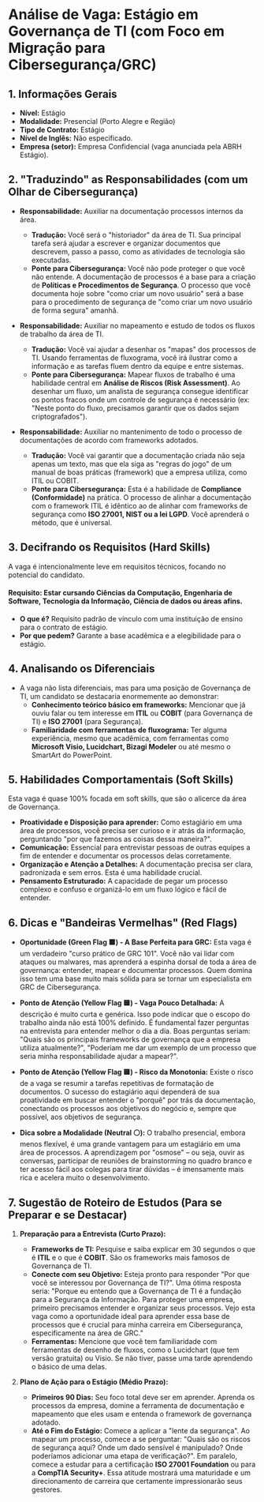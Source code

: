 # Análise de Vaga: Estágio em Governança de TI (com Foco em Migração para Cibersegurança/GRC)

## 1. Informações Gerais
* **Nível:** Estágio
* **Modalidade:** Presencial (Porto Alegre e Região)
* **Tipo de Contrato:** Estágio
* **Nível de Inglês:** Não especificado.
* **Empresa (setor):** Empresa Confidencial (vaga anunciada pela ABRH Estágio).

## 2. "Traduzindo" as Responsabilidades (com um Olhar de Cibersegurança)

* **Responsabilidade:** Auxiliar na documentação processos internos da área.
    * **Tradução:** Você será o "historiador" da área de TI. Sua principal tarefa será ajudar a escrever e organizar documentos que descrevem, passo a passo, como as atividades de tecnologia são executadas.
    * **Ponte para Cibersegurança:** Você não pode proteger o que você não entende. A documentação de processos é a base para a criação de **Políticas e Procedimentos de Segurança**. O processo que você documenta hoje sobre "como criar um novo usuário" será a base para o procedimento de segurança de "como criar um novo usuário de forma segura" amanhã.

* **Responsabilidade:** Auxiliar no mapeamento e estudo de todos os fluxos de trabalho da área de TI.
    * **Tradução:** Você vai ajudar a desenhar os "mapas" dos processos de TI. Usando ferramentas de fluxograma, você irá ilustrar como a informação e as tarefas fluem dentro da equipe e entre sistemas.
    * **Ponte para Cibersegurança:** Mapear fluxos de trabalho é uma habilidade central em **Análise de Riscos (Risk Assessment)**. Ao desenhar um fluxo, um analista de segurança consegue identificar os pontos fracos onde um controle de segurança é necessário (ex: "Neste ponto do fluxo, precisamos garantir que os dados sejam criptografados").

* **Responsabilidade:** Auxiliar no mantenimento de todo o processo de documentações de acordo com frameworks adotados.
    * **Tradução:** Você vai garantir que a documentação criada não seja apenas um texto, mas que ela siga as "regras do jogo" de um manual de boas práticas (framework) que a empresa utiliza, como ITIL ou COBIT.
    * **Ponte para Cibersegurança:** Esta é a habilidade de **Compliance (Conformidade)** na prática. O processo de alinhar a documentação com o framework ITIL é idêntico ao de alinhar com frameworks de segurança como **ISO 27001, NIST ou a lei LGPD**. Você aprenderá o método, que é universal.

## 3. Decifrando os Requisitos (Hard Skills)

A vaga é intencionalmente leve em requisitos técnicos, focando no potencial do candidato.

#### Requisito: Estar cursando Ciências da Computação, Engenharia de Software, Tecnologia da Informação, Ciência de dados ou áreas afins.
* **O que é?** Requisito padrão de vínculo com uma instituição de ensino para o contrato de estágio.
* **Por que pedem?** Garante a base acadêmica e a elegibilidade para o estágio.

## 4. Analisando os Diferenciais
* A vaga não lista diferenciais, mas para uma posição de Governança de TI, um candidato se destacaria enormemente ao demonstrar:
    * **Conhecimento teórico básico em frameworks:** Mencionar que já ouviu falar ou tem interesse em **ITIL** ou **COBIT** (para Governança de TI) e **ISO 27001** (para Segurança).
    * **Familiaridade com ferramentas de fluxograma:** Ter alguma experiência, mesmo que acadêmica, com ferramentas como **Microsoft Visio, Lucidchart, Bizagi Modeler** ou até mesmo o SmartArt do PowerPoint.

## 5. Habilidades Comportamentais (Soft Skills)

Esta vaga é quase 100% focada em soft skills, que são o alicerce da área de Governança.

* **Proatividade e Disposição para aprender:** Como estagiário em uma área de processos, você precisa ser curioso e ir atrás da informação, perguntando "por que fazemos as coisas dessa maneira?".
* **Comunicação:** Essencial para entrevistar pessoas de outras equipes a fim de entender e documentar os processos delas corretamente.
* **Organização e Atenção a Detalhes:** A documentação precisa ser clara, padronizada e sem erros. Esta é uma habilidade crucial.
* **Pensamento Estruturado:** A capacidade de pegar um processo complexo e confuso e organizá-lo em um fluxo lógico e fácil de entender.

## 6. Dicas e "Bandeiras Vermelhas" (Red Flags)

* **Oportunidade (Green Flag 🟩) - A Base Perfeita para GRC:** Esta vaga é um verdadeiro "curso prático de GRC 101". Você não vai lidar com ataques ou malwares, mas aprenderá a espinha dorsal de toda a área de governança: entender, mapear e documentar processos. Quem domina isso tem uma base muito mais sólida para se tornar um especialista em GRC de Cibersegurança.

* **Ponto de Atenção (Yellow Flag 🟨) - Vaga Pouco Detalhada:** A descrição é muito curta e genérica. Isso pode indicar que o escopo do trabalho ainda não está 100% definido. É fundamental fazer perguntas na entrevista para entender melhor o dia a dia. Boas perguntas seriam: "Quais são os principais frameworks de governança que a empresa utiliza atualmente?", "Poderiam me dar um exemplo de um processo que seria minha responsabilidade ajudar a mapear?".

* **Ponto de Atenção (Yellow Flag 🟨) - Risco da Monotonia:** Existe o risco de a vaga se resumir a tarefas repetitivas de formatação de documentos. O sucesso do estagiário aqui dependerá de sua proatividade em buscar entender o "porquê" por trás da documentação, conectando os processos aos objetivos do negócio e, sempre que possível, aos objetivos de segurança.

* **Dica sobre a Modalidade (Neutral ⚪️):** O trabalho presencial, embora menos flexível, é uma grande vantagem para um estagiário em uma área de processos. A aprendizagem por "osmose" – ou seja, ouvir as conversas, participar de reuniões de brainstorming no quadro branco e ter acesso fácil aos colegas para tirar dúvidas – é imensamente mais rica e acelera muito o desenvolvimento.

## 7. Sugestão de Roteiro de Estudos (Para se Preparar e se Destacar)

1.  **Preparação para a Entrevista (Curto Prazo):**
    * **Frameworks de TI:** Pesquise e saiba explicar em 30 segundos o que é **ITIL** e o que é **COBIT**. São os frameworks mais famosos de Governança de TI.
    * **Conecte com seu Objetivo:** Esteja pronto para responder "Por que você se interessou por Governança de TI?". Uma ótima resposta seria: "Porque eu entendo que a Governança de TI é a fundação para a Segurança da Informação. Para proteger uma empresa, primeiro precisamos entender e organizar seus processos. Vejo esta vaga como a oportunidade ideal para aprender essa base de processos que é crucial para minha carreira em Cibersegurança, especificamente na área de GRC."
    * **Ferramentas:** Mencione que você tem familiaridade com ferramentas de desenho de fluxos, como o Lucidchart (que tem versão gratuita) ou Visio. Se não tiver, passe uma tarde aprendendo o básico de uma delas.

2.  **Plano de Ação para o Estágio (Médio Prazo):**
    * **Primeiros 90 Dias:** Seu foco total deve ser em aprender. Aprenda os processos da empresa, domine a ferramenta de documentação e mapeamento que eles usam e entenda o framework de governança adotado.
    * **Até o Fim do Estágio:** Comece a aplicar a "lente da segurança". Ao mapear um processo, comece a se perguntar: "Quais são os riscos de segurança aqui? Onde um dado sensível é manipulado? Onde poderíamos adicionar uma etapa de verificação?". Em paralelo, comece a estudar para a certificação **ISO 27001 Foundation** ou para a **CompTIA Security+**. Essa atitude mostrará uma maturidade e um direcionamento de carreira que certamente impressionarão seus gestores.